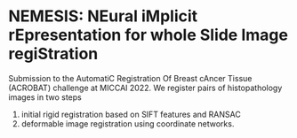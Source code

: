 # NEMESIS: NEural iMplicit rEpresentation for whole Slide Image regiStration

Submission to the AutomatiC Registration Of Breast cAncer Tissue (ACROBAT) challenge at MICCAI 2022. We register pairs of histopathology images in two steps
1. initial rigid registration based on SIFT features and RANSAC
2. deformable image registration using coordinate networks.  
